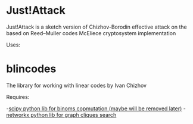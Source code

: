 # Just!Attack

Just!Attack is a sketch version of Chizhov-Borodin effective attack on the based on Reed–Muller codes McEliece cryptosystem implementation


Uses:
# blincodes
The library for working with linear codes by Ivan Chizhov

Requires:

-[scipy python lib for binoms copmutation (maybe will be removed later)](https://www.scipy.org/install.html)
-[networkx python lib for graph cliques search](https://networkx.github.io/)



